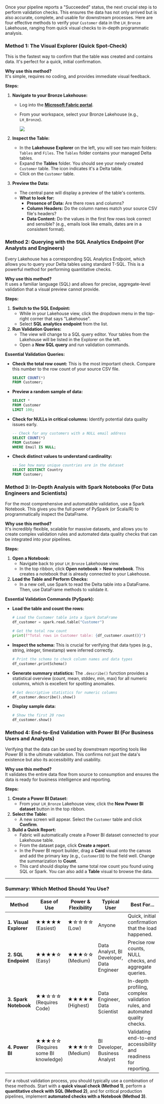 Once your pipeline reports a "Succeeded" status, the next crucial step is to perform validation checks. This ensures the data has not only arrived but is also accurate, complete, and usable for downstream processes. Here are four effective methods to verify your `Customer` data in the `LH_Bronze` Lakehouse, ranging from quick visual checks to in-depth programmatic analysis.

### Method 1: The Visual Explorer (Quick Spot-Check)

This is the fastest way to confirm that the table was created and contains data. It's perfect for a quick, initial confirmation.

**Why use this method?**  
It's simple, requires no coding, and provides immediate visual feedback.  

**Steps:**

1. **Navigate to your Bronze Lakehouse:**
    - Log into the **[Microsoft Fabric portal](https://fabric.microsoft.com/)**.
    - From your workspace, select your Bronze Lakehouse (e.g., `LH_Bronze`).
        
        [![](https://media.licdn.com/dms/image/v2/D4E0DAQEBiKsVugIXjw/learning-article-inline-scale_500_1000/learning-article-inline-scale_500_1000/0/1732562181575?e=1753772400&v=beta&t=EU9EPRNJUsYC746x2GISzzJUgxDj7JSnbupPY-RPVAU)](https://media.licdn.com/dms/image/v2/D4E0DAQEBiKsVugIXjw/learning-article-inline-scale_500_1000/learning-article-inline-scale_500_1000/0/1732562181575?e=1753772400&v=beta&t=EU9EPRNJUsYC746x2GISzzJUgxDj7JSnbupPY-RPVAU)
        
2. **Inspect the Table:**
    - In the **Lakehouse Explorer** on the left, you will see two main folders: `Tables` and `Files`. The `Tables` folder contains your managed Delta tables.
    - Expand the **Tables** folder. You should see your newly created `Customer` table. The icon indicates it's a Delta table.
    - Click on the `Customer` table.
3. **Preview the Data:**
    - The central pane will display a preview of the table's contents.
    - **What to look for:**
        - **Presence of Data:** Are there rows and columns?
        - **Column Headers:** Do the column names match your source CSV file's headers?
        - **Data Content:** Do the values in the first few rows look correct and sensible? (e.g., emails look like emails, dates are in a consistent format).

### Method 2: Querying with the SQL Analytics Endpoint (For Analysts and Engineers)

Every Lakehouse has a corresponding SQL Analytics Endpoint, which allows you to query your Delta tables using standard T-SQL. This is a powerful method for performing quantitative checks.

**Why use this method?**  
It uses a familiar language (SQL) and allows for precise, aggregate-level validation that a visual preview cannot provide.  

**Steps:**

1. **Switch to the SQL Endpoint:**
    - While in your Lakehouse view, click the dropdown menu in the top-right corner that says "Lakehouse".
    - Select **SQL analytics endpoint** from the list.
2. **Run Validation Queries:**
    - The view will change to a SQL query editor. Your tables from the Lakehouse will be listed in the Explorer on the left.
    - Open a **New SQL query** and run validation commands.

**Essential Validation Queries:**

- **Check the total row count:** This is the most important check. Compare this number to the row count of your source CSV file.
    
    ```SQL
    SELECT COUNT(*)
    FROM Customer;
    ```
    
- **Preview a random sample of data:**
    
    ```SQL
    SELECT *
    FROM Customer
    LIMIT 100;
    ```
    
- **Check for NULLs in critical columns:** Identify potential data quality issues early.
    
    ```SQL
    -- Check for any customers with a NULL email address
    SELECT COUNT(*)
    FROM Customer
    WHERE Email IS NULL;
    ```
    
- **Check distinct values to understand cardinality:**
    
    ```SQL
    -- See how many unique countries are in the dataset
    SELECT DISTINCT Country
    FROM Customer;
    ```
    

### Method 3: In-Depth Analysis with Spark Notebooks (For Data Engineers and Scientists)

For the most comprehensive and automatable validation, use a Spark Notebook. This gives you the full power of PySpark (or Scala/R) to programmatically inspect the DataFrame.

**Why use this method?**  
It's incredibly flexible, scalable for massive datasets, and allows you to create complex validation rules and automated data quality checks that can be integrated into your pipelines.  

**Steps:**

1. **Open a Notebook:**
    - Navigate back to your `LH_Bronze` Lakehouse view.
    - In the top ribbon, click **Open notebook** > **New notebook**. This creates a notebook that is already connected to your Lakehouse.
2. **Load the Table and Perform Checks:**
    - In a new cell, use Spark to read the Delta table into a DataFrame. Then, use DataFrame methods to validate it.

**Essential Validation Commands (PySpark):**

- **Load the table and count the rows:**
    
    ```Python
    # Load the Customer table into a Spark DataFrame
    df_customer = spark.read.table("Customer")
    
    # Get the total row count
    print(f"Total rows in Customer table: {df_customer.count()}")
    ```
    
- **Inspect the schema:** This is crucial for verifying that data types (e.g., string, integer, timestamp) were inferred correctly.
    
    ```Python
    # Print the schema to check column names and data types
    df_customer.printSchema()
    ```
    
- **Generate summary statistics:** The `.describe()` function provides a statistical overview (count, mean, stddev, min, max) for all numeric columns, which is excellent for spotting anomalies.
    
    ```Python
    # Get descriptive statistics for numeric columns
    df_customer.describe().show()
    ```
    
- **Display sample data:**
    
    ```Python
    # Show the first 20 rows
    df_customer.show()
    ```
    

### Method 4: End-to-End Validation with Power BI (For Business Users and Analysts)

Verifying that the data can be used by downstream reporting tools like Power BI is the ultimate validation. This confirms not just the data's existence but also its accessibility and usability.

**Why use this method?**  
It validates the entire data flow from source to consumption and ensures the data is ready for business intelligence and reporting.  

**Steps:**

1. **Create a Power BI Dataset:**
    - From your `LH_Bronze` Lakehouse view, click the **New Power BI dataset** button in the top ribbon.
2. **Select the Table:**
    - A new screen will appear. Select the `Customer` table and click **Confirm**.
3. **Build a Quick Report:**
    - Fabric will automatically create a Power BI dataset connected to your Lakehouse table.
    - From the dataset page, click **Create a report**.
    - In the Power BI report builder, drag a **Card** visual onto the canvas and add the primary key (e.g., `CustomerID`) to the field well. Change the summarization to **Count**.
    - This card should display the same total row count you found using SQL or Spark. You can also add a **Table** visual to browse the data.

---

### Summary: Which Method Should You Use?

|Method|Ease of Use|Power & Flexibility|Typical User|Best For...|
|---|---|---|---|---|
|**1. Visual Explorer**|★★★★★ (Easiest)|★☆☆☆☆ (Low)|Anyone|Quick, initial confirmation that the load happened.|
|**2. SQL Endpoint**|★★★★☆ (Easy)|★★★☆☆ (Medium)|Data Analyst, BI Developer, Data Engineer|Precise row counts, NULL checks, and aggregate queries.|
|**3. Spark Notebook**|★★☆☆☆ (Requires Code)|★★★★★ (Highest)|Data Engineer, Data Scientist|In-depth profiling, complex validation rules, and automated quality checks.|
|**4. Power BI**|★★★☆☆ (Requires some BI knowledge)|★★★☆☆ (Medium)|BI Developer, Business Analyst|Validating end-to-end accessibility and readiness for reporting.|

For a robust validation process, you should typically use a combination of these methods. Start with a **quick visual check (Method 1)**, perform a **quantitative check with SQL (Method 2)**, and for critical production pipelines, implement **automated checks with a Notebook (Method 3)**.